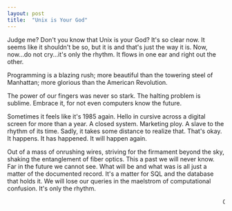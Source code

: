 ```yaml
---
layout: post
title:  "Unix is Your God"
---
```


Judge me? Don't you know that Unix is your God? It's so clear now. It seems like it shouldn't be so, but it is and that's just the way it is.
Now, now...do not cry...it's only the rhythm. It flows in one ear and right out the other.

Programming is a blazing rush; more beautiful than the towering steel of Manhattan; more glorious than the American Revolution.

The power of our fingers was never so stark. The halting problem is sublime. Embrace it, for not even computers know the future.

Sometimes it feels like it's 1985 again. Hello in cursive across a digital screen for more than a year. A closed system. Marketing ploy.
A slave to the rhythm of its time. Sadly, it takes some distance to realize that. That's okay. It happens. It has happened. It will happen
again.

Out of a mass of onrushing wires, striving for the firmament beyond the sky, shaking the entanglement of fiber optics. This a past we will
never know. Far in the future we cannot see. What will be and what was is all just a matter of the documented record. It's a matter for
SQL and the database that holds it. We will lose our queries in the maelstrom of computational confusion. It's only the rhythm.

<marquee>Grace Jones...Ms. Grace Jones<marquee>
